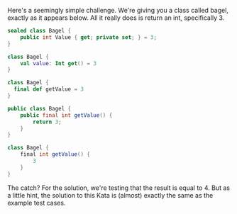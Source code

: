 Here's a seemingly simple challenge. We're giving you a class called bagel, exactly as it appears below. All it really does is return an int, specifically 3.

```csharp
sealed class Bagel {
    public int Value { get; private set; } = 3;
}
```
```kotlin
class Bagel {
	val value: Int get() = 3
}
```
```scala
class Bagel {
  final def getValue = 3
}
```
```java
public class Bagel {
    public final int getValue() {
        return 3;
    }
}
```
```groovy
class Bagel {
	final int getValue() {
		3
	}
}
```

The catch? For the solution, we're testing that the result is equal to 4. But as a little hint, the solution to this Kata is (almost) exactly the same as the example test cases.